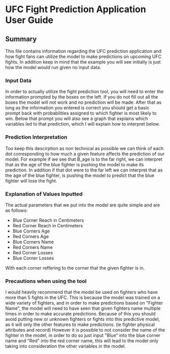 # UFC Fight Prediction Application User Guide 

## Summary 
This file contains information regarding the UFC prediction application and how fight fans can utilize the model to make predictions on upcoming UFC fights. In addition keep in mind that the example you will see initially is just how the model would run given no input data.

### Input Data 
In order to actually utilize the fight prediction tool, you will need to enter the information prompted by the boxes on the left. If you do not fill out all the boxes the model will not work and no prediction will be made. 
After that as long as the information you entered is correct you should get a basic prompt back with probabilities assigned to which fighter is most likely to win. Below that prompt you will also see a graph that explains 
which variables led to that prediction, which I will explain how to interpret below.

### Prediction Interpretation 
Too keep this descirption as non technical as possible we can think of each dot corresponding to how much a given feature affects the prediction of our model. 
For example if we see that B_age is to the far right, we can interpret that as the age of the blue fighter is pushing the model to make its prediction. In addition if that 
dot were to the far left we can interpret that as the age of the blue fighter, is pushing the model to predict that the blue fighter will lose the fight.

### Explanation of Values Inputted
The actual parameters that we put into the model are quite simple and are as follows: 
  - Blue Corner Reach in Centimeters
  - Red Corner Reach in Centimeters
  - Blue Corners Age
  - Red Corners Age
  - Blue Corners Name
  - Red Corners Name
  - Red Corner Losses
  - Blue Corner Losses

With each corner reffering to the corner that the given fighter is in.
  

### Precautions when using the tool
I would heavily recommend that the model be used on fighters who have more than 5 fights in the UFC. This is because the model was trained on a wide variety of fighters, and in order to make predictions based on "Fighter Name", 
the model will need to have seen that given fighters name multiple times in order to make accurate predictions. Because of this you should avoid putting new or unknown fighters or fights into this predictive model, as it will 
only the other features to make predictions. (ie fighter physical attributes and record) However it is possible to not consider the name of the fighter in the model, in order to do so just input "Blue" into the blue corner name and "Red" into the red corner name, this will lead to the model only taking into consideration the other variables in the model.
